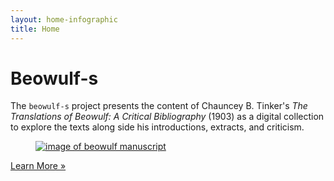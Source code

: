 ```yaml
---
layout: home-infographic
title: Home
---
```


# Beowulf-s

The `beowulf-s` project presents the content of Chauncey B. Tinker's *The Translations of Beowulf: A Critical Bibliography* (1903) as a digital collection to explore the texts along side his introductions, extracts, and criticism.

<figure class="figure mx-auto">
<a href="">
<img class="figure-img img-fluid rounded" alt="image of beowulf manuscript" src="{{ '/assets/img/ms_cotton_vitellius_a_xv_f_132r.jpg' | relative_url }}">
</a>
</figure>

<a class="btn btn-info" href="{{ '/about.html' | relative_url }}" role="button">Learn More &raquo;</a>
